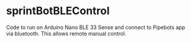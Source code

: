 # sprintBotBLEControl
 
 Code to run on Arduino Nano BLE 33 Sense and connect to Pipebots app via bluetooth.
 This allows remote manual control.
